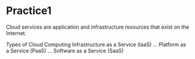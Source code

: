 # Practice1
Cloud services are application and infrastructure resources that exist on the Internet. 

Types of Cloud Computing
Infrastructure as a Service (IaaS) ...
Platform as a Service (PaaS) ...
Software as a Service (SaaS)
